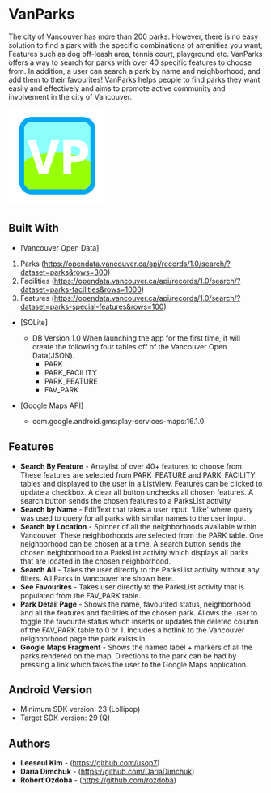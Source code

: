 
# VanParks

The city of Vancouver has more than 200 parks. However, there is no easy solution to find a park with the specific combinations of amenities you want; Features such as dog off-leash area, tennis court, playground etc. VanParks offers a way to search for parks with over 40 specific features to choose from. In addition, a user can search a park by name and neighborhood, and add them to their favourites! VanParks helps people to find parks they want easily and effectively and aims to promote active community and involvement in the city of Vancouver.

![ic_launcher](./app/src/main/res/mipmap-xxxhdpi/ic_launcher.png)


## Built With

* [Vancouver Open Data] 
1. Parks (https://opendata.vancouver.ca/api/records/1.0/search/?dataset=parks&rows=300)
2. Facilities (https://opendata.vancouver.ca/api/records/1.0/search/?dataset=parks-facilities&rows=1000)  
3. Features (https://opendata.vancouver.ca/api/records/1.0/search/?dataset=parks-special-features&rows=100)

* [SQLite]
  - DB Version 1.0
When launching the app for the first time, it will create the following four tables off of the Vancouver Open Data(JSON).
    - PARK
    - PARK_FACILITY
    - PARK_FEATURE
    - FAV_PARK

* [Google Maps API]
  - com.google.android.gms:play-services-maps:16.1.0

## Features

- **Search By Feature** - Arraylist of over 40+ features to choose from. These features are selected from PARK_FEATURE and PARK_FACILITY tables and displayed to the user in a ListView. Features can be clicked to update a checkbox. A clear all button unchecks all chosen features. A search button sends the chosen features to a ParksList activity
- **Search by Name** - EditText that takes a user input. 'Like' where query was used to query for all parks with similar names to the user input.
- **Search by Location** - Spinner of all the neighborhoods available within Vancouver. These neighborhoods are selected from the PARK table. One neighborhood can be chosen at a time. A search button sends the chosen neighborhood to a ParksList activity which displays all parks that are located in the chosen neighborhood.
- **Search All** - Takes the user directly to the ParksList activity without any filters. All Parks in Vancouver are shown here.
- **See Favourites** - Takes user directly to the ParksList activity that is populated from the FAV_PARK table.
- **Park Detail Page** - Shows the name, favourited status, neighborhood and all the features and facilities of the chosen park. Allows the user to toggle the favourite status which inserts or updates the deleted column of the FAV_PARK table to 0 or 1. Includes a hotlink to the Vancouver neighborhood page the park exists in.
- **Google Maps Fragment** - Shows the named label + markers of all the parks rendered on the map. Directions to the park can be had by pressing a link which takes the user to the Google Maps application.

## Android Version

- Minimum SDK version: 23 (Lollipop)
- Target SDK version: 29 (Q)


## Authors

* **Leeseul Kim** - (https://github.com/usop7)
* **Daria Dimchuk** - (https://github.com/DariaDimchuk)
* **Robert Ozdoba** - (https://github.com/rozdoba)

